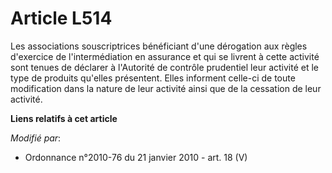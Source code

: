 # Article L514

Les associations souscriptrices bénéficiant d'une dérogation aux règles d'exercice de l'intermédiation en assurance et qui se
livrent à cette activité sont tenues de déclarer à         l'Autorité de contrôle prudentiel leur activité et le type de
produits qu'elles présentent. Elles informent celle-ci de toute modification dans la nature de leur activité ainsi que de la
cessation de leur activité.

**Liens relatifs à cet article**

_Modifié par_:

  - Ordonnance n°2010-76 du 21 janvier 2010 - art. 18 (V)
